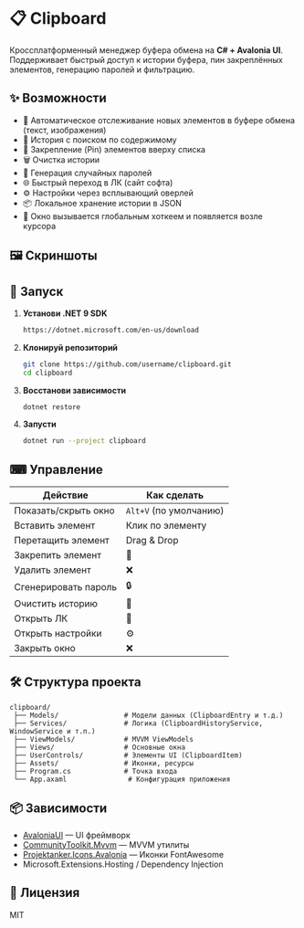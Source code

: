 # 📋 Clipboard

Кроссплатформенный менеджер буфера обмена на **C# + Avalonia UI**.  
Поддерживает быстрый доступ к истории буфера, пин закреплённых элементов, генерацию паролей и фильтрацию.

## ✨ Возможности

- 🔄 Автоматическое отслеживание новых элементов в буфере обмена (текст, изображения)
- 📜 История с поиском по содержимому
- 📌 Закрепление (Pin) элементов вверху списка
- 🗑 Очистка истории
- 🔑 Генерация случайных паролей
- 🌐 Быстрый переход в ЛК (сайт софта)
- ⚙ Настройки через всплывающий оверлей
- 📦 Локальное хранение истории в JSON
- 🎯 Окно вызывается глобальным хоткеем и появляется возле курсора

## 🖼 Скриншоты


## 🚀 Запуск

1. **Установи .NET 9 SDK**
   ```bash
   https://dotnet.microsoft.com/en-us/download
   ```

2. **Клонируй репозиторий**
   ```bash
   git clone https://github.com/username/clipboard.git
   cd clipboard
   ```

3. **Восстанови зависимости**
   ```bash
   dotnet restore
   ```

4. **Запусти**
   ```bash
   dotnet run --project clipboard
   ```

## ⌨ Управление

| Действие                  | Как сделать |
|---------------------------|-------------|
| Показать/скрыть окно      | `Alt+V` (по умолчанию) |
| Вставить элемент          | Клик по элементу |
| Перетащить элемент        | Drag & Drop |
| Закрепить элемент         | 📌 |
| Удалить элемент           | ❌ |
| Сгенерировать пароль      | 🔒 |
| Очистить историю          | 🧹 |
| Открыть ЛК                | 👤 |
| Открыть настройки         | ⚙ |
| Закрыть окно              | ❌ |

## 🛠 Структура проекта

```
clipboard/
 ├── Models/                # Модели данных (ClipboardEntry и т.д.)
 ├── Services/              # Логика (ClipboardHistoryService, WindowService и т.п.)
 ├── ViewModels/            # MVVM ViewModels
 ├── Views/                 # Основные окна
 ├── UserControls/          # Элементы UI (ClipboardItem)
 ├── Assets/                # Иконки, ресурсы
 ├── Program.cs             # Точка входа
 └── App.axaml               # Конфигурация приложения
```

## 📦 Зависимости

- [AvaloniaUI](https://avaloniaui.net/) — UI фреймворк
- [CommunityToolkit.Mvvm](https://learn.microsoft.com/dotnet/communitytoolkit/mvvm/) — MVVM утилиты
- [Projektanker.Icons.Avalonia](https://github.com/Projektanker/Icons.Avalonia) — Иконки FontAwesome
- Microsoft.Extensions.Hosting / Dependency Injection

## 📜 Лицензия

MIT

